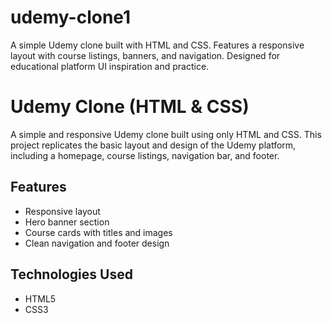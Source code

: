 # udemy-clone1
A simple Udemy clone built with HTML and CSS. Features a responsive layout with course listings, banners, and navigation. Designed for educational platform UI inspiration and practice.


# Udemy Clone (HTML & CSS)

A simple and responsive Udemy clone built using only HTML and CSS. This project replicates the basic layout and design of the Udemy platform, including a homepage, course listings, navigation bar, and footer.

## Features

- Responsive layout
- Hero banner section
- Course cards with titles and images
- Clean navigation and footer design

## Technologies Used

- HTML5
- CSS3





